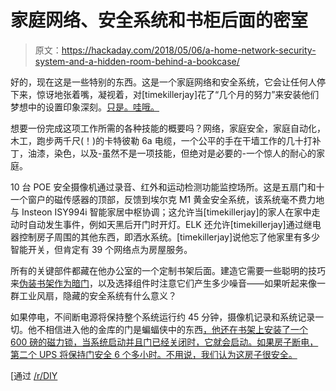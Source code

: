 # 家庭网络、安全系统和书柜后面的密室

> 原文：<https://hackaday.com/2018/05/06/a-home-network-security-system-and-a-hidden-room-behind-a-bookcase/>

好的，现在这是一些特别的东西。这是一个家庭网络和安全系统，它会让任何人停下来，惊讶地张着嘴，凝视着，对[timekillerjay]花了“几个月的努力”来安装他们梦想中的设置印象深刻。[只是。哇哦。](https://imgur.com/a/TymB7KE)

想要一份完成这项工作所需的各种技能的概要吗？网络，家庭安全，家庭自动化，木工，跑步两千尺(！)的卡特彼勒 6a 电缆，一个公平的手在干墙工作的几十打补丁，油漆，染色，以及-虽然不是一项技能，但绝对是必要的-一个惊人的耐心的家庭。

10 台 POE 安全摄像机通过录音、红外和运动检测功能监控场所。这是五扇门和十一个窗户的磁传感器的顶部，反馈到埃尔克 M1 黄金安全系统，该系统毫不费力地与 Insteon ISY994i 智能家居中枢协调；这允许当[timekillerjay]的家人在家中走动时自动发生事件，例如天黑后开门时开灯。ELK 还允许[timekillerjay]通过继电器控制房子周围的其他东西，即洒水系统。[timekillerjay]说他忘了他家里有多少智能开关，但肯定有 39 个网络点为房屋服务。

所有的关键部件都藏在他办公室的一个定制书架后面。建造它需要一些聪明的技巧来[伪装书架作为暗门](https://hackaday.com/2014/12/25/secret-attic-library-door/)，以及选择组件时注意它们产生多少噪音——如果听起来像一群工业风扇，隐藏的安全系统有什么意义？

如果停电，不间断电源将保持整个系统运行约 45 分钟，摄像机记录和系统记录一切。他不相信进入他的金库的门是蝙蝠侠中的东西[，他还在书架上安装了一个 600 磅的磁力锁，当系统启动并且门已经关闭时，它就会启动。如果房子断电，第二个 UPS 将保持门安全 6 个多小时。不用说，我们认为这房子很安全。](https://hackaday.com/2009/09/29/batcave-style-entrance-on-a-budget/)

[通过 [/r/DIY](https://www.reddit.com/r/DIY/comments/8ek16i/alright_reddit_lets_do_thisi_wired_my_whole_house/)